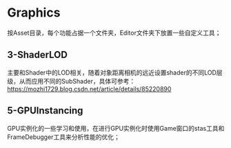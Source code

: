 # Graphics
按Asset目录，每个功能占据一个文件夹，Editor文件夹下放置一些自定义工具；
## 3-ShaderLOD
主要和Shader中的LOD相关，随着对象距离相机的远近设置shader的不同LOD层级，从而应用不同的SubShader，具体可参考：https://mozhi1729.blog.csdn.net/article/details/85220890
## 5-GPUInstancing
GPU实例化的一些学习和使用，在进行GPU实例化时使用Game窗口的stas工具和FrameDebugger工具来分析性能的优化；
